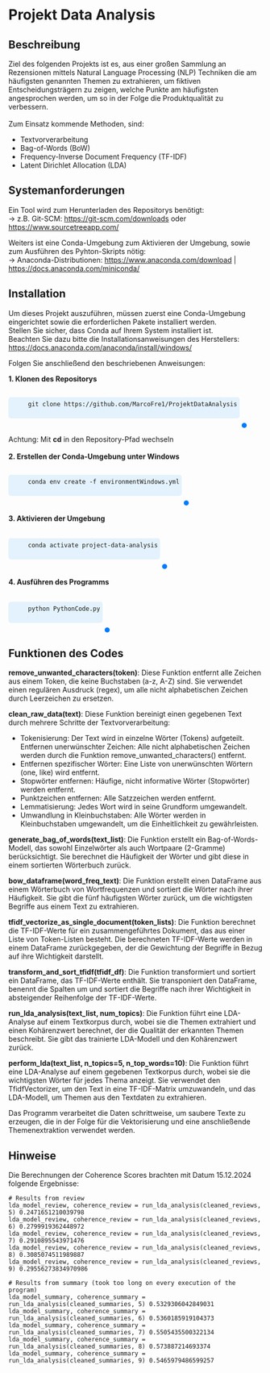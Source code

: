 # Projekt Data Analysis
## Beschreibung
Ziel des folgenden Projekts ist es, aus einer großen Sammlung an Rezensionen mittels Natural Language Processing (NLP) Techniken die am häufigsten genannten Themen zu extrahieren,
um fiktiven Entscheidungsträgern zu zeigen, 
welche Punkte am häufigsten angesprochen werden, um so in der Folge die Produktqualität zu verbessern.<br>
<br>
Zum Einsatz kommende Methoden, sind:<br>
- Textvorverarbeitung<br>
- Bag-of-Words (BoW)<br>
- Frequency-Inverse Document Frequency (TF-IDF)<br>
- Latent Dirichlet Allocation (LDA)<br>


## Systemanforderungen

Ein Tool wird zum Herunterladen des Repositorys benötigt:<br>
-> z.B. Git-SCM: https://git-scm.com/downloads oder https://www.sourcetreeapp.com/<br>

Weiters ist eine Conda-Umgebung zum Aktivieren der Umgebung, sowie zum Ausführen des Pyhton-Skripts nötig:<br>
-> Anaconda-Distributionen: https://www.anaconda.com/download | https://docs.anaconda.com/miniconda/

## Installation

Um dieses Projekt auszuführen, müssen zuerst eine Conda-Umgebung eingerichtet sowie die erforderlichen Pakete installiert werden. <br>
Stellen Sie sicher, dass Conda auf Ihrem System installiert ist. <br>
Beachten Sie dazu bitte die Installationsanweisungen des Herstellers: https://docs.anaconda.com/anaconda/install/windows/

Folgen Sie anschließend den beschriebenen Anweisungen:

<b>1. Klonen des Repositorys</b><br>
<div>
  <pre style="display: inline-block; padding: 5px; background-color: #e3f2fd; border-radius: 5px;">
    <code id="command">git clone https://github.com/MarcoFre1/ProjektDataAnalysis</code>
  </pre>
  <button onclick="copyToClipboard()" style="background-color: #007BFF; color: white; padding: 5px; border: none; border-radius: 5px; cursor: pointer; display: inline-block; vertical-align: left;">
  </button>
</div>

Achtung: Mit <b>cd</b> in den Repository-Pfad wechseln
<br><br>
<b>2. Erstellen der Conda-Umgebung unter Windows</b>
<br>
<div>
  <pre style="display: inline-block; padding: 5px; background-color: #e3f2fd; border-radius: 5px;">
    <code id="command">conda env create -f environmentWindows.yml</code>
  </pre>
  <button onclick="copyToClipboard()" style="background-color: #007BFF; color: white; padding: 5px; border: none; border-radius: 5px; cursor: pointer; display: inline-block; vertical-align: left;">
  </button>
</div>
<br>
<b>3. Aktivieren der Umgebung</b>
<br><br>
<div>
  <pre style="display: inline-block; padding: 5px; background-color: #e3f2fd; border-radius: 5px;">
    <code id="command">conda activate project-data-analysis</code>
  </pre>
  <button onclick="copyToClipboard()" style="background-color: #007BFF; color: white; padding: 5px; border: none; border-radius: 5px; cursor: pointer; display: inline-block; vertical-align: left;">
  </button>
</div>
<br>
<b>4. Ausführen des Programms</b>
<br><br>
<div>
  <pre style="display: inline-block; padding: 5px; background-color: #e3f2fd; border-radius: 5px;">
    <code id="command">python PythonCode.py</code>
  </pre>
  <button onclick="copyToClipboard()" style="background-color: #007BFF; color: white; padding: 5px; border: none; border-radius: 5px; cursor: pointer; display: inline-block; vertical-align: left;">
  </button>
</div>

## Funktionen des Codes

<b>remove_unwanted_characters(token)</b>: Diese Funktion entfernt alle Zeichen aus einem Token, die keine Buchstaben (a-z, A-Z) sind. Sie verwendet einen regulären Ausdruck (regex), um alle nicht alphabetischen Zeichen durch Leerzeichen zu ersetzen.

<b>clean_raw_data(text)</b>: Diese Funktion bereinigt einen gegebenen Text durch mehrere Schritte der Textvorverarbeitung:

- Tokenisierung: Der Text wird in einzelne Wörter (Tokens) aufgeteilt.
Entfernen unerwünschter Zeichen: Alle nicht alphabetischen Zeichen werden durch die Funktion remove_unwanted_characters() entfernt.
- Entfernen spezifischer Wörter: Eine Liste von unerwünschten Wörtern (one, like) wird entfernt.
- Stopwörter entfernen: Häufige, nicht informative Wörter (Stopwörter) werden entfernt.
- Punktzeichen entfernen: Alle Satzzeichen werden entfernt.
- Lemmatisierung: Jedes Wort wird in seine Grundform umgewandelt.
- Umwandlung in Kleinbuchstaben: Alle Wörter werden in Kleinbuchstaben umgewandelt, um die Einheitlichkeit zu gewährleisten.

<b>generate_bag_of_words(text_list)</b>: Die Funktion erstellt ein Bag-of-Words-Modell, das sowohl Einzelwörter als auch Wortpaare (2-Gramme) berücksichtigt. Sie berechnet die Häufigkeit der Wörter und gibt diese in einem sortierten Wörterbuch zurück.

<b>bow_dataframe(word_freq_text)</b>: Die Funktion erstellt einen DataFrame aus einem Wörterbuch von Wortfrequenzen und sortiert die Wörter nach ihrer Häufigkeit. Sie gibt die fünf häufigsten Wörter zurück, um die wichtigsten Begriffe aus einem Text zu extrahieren.

<b>tfidf_vectorize_as_single_document(token_lists)</b>: Die Funktion berechnet die TF-IDF-Werte für ein zusammengeführtes Dokument, das aus einer Liste von Token-Listen besteht. Die berechneten TF-IDF-Werte werden in einem DataFrame zurückgegeben, der die Gewichtung der Begriffe in Bezug auf ihre Wichtigkeit darstellt.

<b>transform_and_sort_tfidf(tfidf_df)</b>: Die Funktion transformiert und sortiert ein DataFrame, das TF-IDF-Werte enthält. Sie transponiert den DataFrame, benennt die Spalten um und sortiert die Begriffe nach ihrer Wichtigkeit in absteigender Reihenfolge der TF-IDF-Werte.

<b>run_lda_analysis(text_list, num_topics)</b>: Die Funktion führt eine LDA-Analyse auf einem Textkorpus durch, wobei sie die Themen extrahiert und einen Kohärenzwert berechnet, der die Qualität der erkannten Themen beschreibt. Sie gibt das trainierte LDA-Modell und den Kohärenzwert zurück.

<b>perform_lda(text_list, n_topics=5, n_top_words=10)</b>: Die Funktion führt eine LDA-Analyse auf einem gegebenen Textkorpus durch, wobei sie die wichtigsten Wörter für jedes Thema anzeigt. Sie verwendet den TfidfVectorizer, um den Text in eine TF-IDF-Matrix umzuwandeln, und das LDA-Modell, um Themen aus den Textdaten zu extrahieren.

Das Programm verarbeitet die Daten schrittweise, um saubere Texte zu erzeugen, die in der Folge für die Vektorisierung und eine anschließende Themenextraktion verwendet werden.


## Hinweise

Die Berechnungen der Coherence Scores brachten mit Datum 15.12.2024 folgende Ergebnisse:

    # Results from review
    lda_model_review, coherence_review = run_lda_analysis(cleaned_reviews, 5) 0.2471651210039798
    lda_model_review, coherence_review = run_lda_analysis(cleaned_reviews, 6) 0.2799919362448972
    lda_model_review, coherence_review = run_lda_analysis(cleaned_reviews, 7) 0.2910895543971476
    lda_model_review, coherence_review = run_lda_analysis(cleaned_reviews, 8) 0.3085074511989887
    lda_model_review, coherence_review = run_lda_analysis(cleaned_reviews, 9) 0.29556273834970986

    # Results from summary (took too long on every execution of the program)
    lda_model_summary, coherence_summary = run_lda_analysis(cleaned_summaries, 5) 0.5329306042849031
    lda_model_summary, coherence_summary = run_lda_analysis(cleaned_summaries, 6) 0.5360185919104373
    lda_model_summary, coherence_summary = run_lda_analysis(cleaned_summaries, 7) 0.5505435500322134
    lda_model_summary, coherence_summary = run_lda_analysis(cleaned_summaries, 8) 0.573887214693374
    lda_model_summary, coherence_summary = run_lda_analysis(cleaned_summaries, 9) 0.5465979486599257




